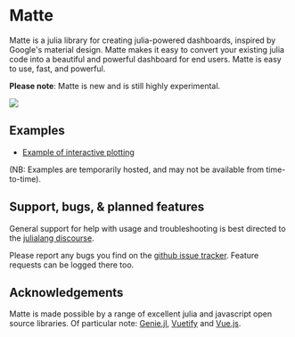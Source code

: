 # Matte

Matte is a julia library for creating julia-powered dashboards, inspired by Google's material
design. Matte makes it easy to convert your existing julia code into a beautiful and powerful
dashboard for end users. Matte is easy to use, fast, and powerful.

**Please note**: Matte is new and is still highly experimental.

![](https://img.shields.io/badge/lifecycle-experimental-orange.svg)

## Examples

* [Example of interactive plotting](http://104.154.85.59/mattejl/plotsexample/)

(NB: Examples are temporarily hosted, and may not be available from time-to-time).

## Support, bugs, & planned features

General support for help with usage and troubleshooting is best directed to the
[julialang discourse](https://discourse.julialang.org/).

Please report any bugs you find on the
[github issue tracker](https://github.com/angusmoore/Matte.jl/issues). Feature requests can
be logged there too.

## Acknowledgements

Matte is made possible by a range of excellent julia and javascript open source libraries.
Of particular note: [Genie.jl](https://genieframework.github.io/Genie.jl/),
[Vuetify](https://vuetifyjs.com/) and [Vue.js](https://vuejs.org/).
